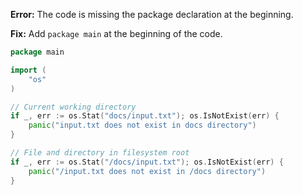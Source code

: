 **Error:** The code is missing the package declaration at the beginning.

**Fix:** Add `package main` at the beginning of the code.

```go
package main

import (
	"os"
)

// Current working directory
if _, err := os.Stat("docs/input.txt"); os.IsNotExist(err) {
	panic("input.txt does not exist in docs directory")
}

// File and directory in filesystem root
if _, err := os.Stat("/docs/input.txt"); os.IsNotExist(err) {
	panic("/input.txt does not exist in /docs directory")
}
```
